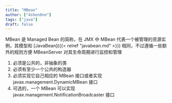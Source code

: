 ```yaml
---
title: "MBean"
author: ["4shen0ne"]
tags: ["java"]
draft: false
---
```


MBean 是 Managed Bean 的简称，在 JMX 中 MBean 代表一个被管理的资源实例，其模型和
[JavaBean]({{< relref "javabean.md" >}}) 相同，不过遵循一些额外的规则方便 MBeanServer 对其生命周期进行监控和管理

1.  必须是公共的，非抽象的类
2.  必须有至少一个公共的构造器
3.  必须实现它自己相应的 MBean 接口或者实现 javax.management.DynamicMBean 接口
4.  可选的，一个 MBean 可以实现 javax.management.NotificationBroadcaster 接口
